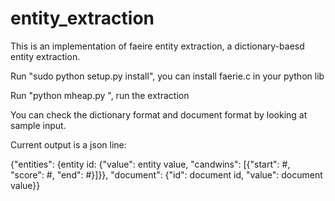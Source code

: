 # entity_extraction

This is an implementation of faeire entity extraction, a dictionary-baesd entity extraction.

Run "sudo python setup.py install", you can install faerie.c in your python lib

Run "python mheap.py <dictionary file> <documents file>", run the extraction

You can check the dictionary format and document format by looking at sample input.

Current output is a json line:

{"entities": {entity id: {"value": entity value, "candwins": [{"start": #, "score": #, "end": #}]}}, "document": {"id": document id, "value": document value}}
